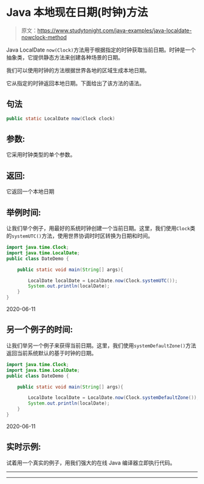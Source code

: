 # Java 本地现在日期(时钟)方法

> 原文：<https://www.studytonight.com/java-examples/java-localdate-nowclock-method>

Java LocalDate `now(Clock)`方法用于根据指定的时钟获取当前日期。时钟是一个抽象类，它提供静态方法来创建各种场景的日期。

我们可以使用时钟的方法根据世界各地的区域生成本地日期。

它从指定的时钟返回本地日期。下面给出了该方法的语法。

## 句法

```java
public static LocalDate now(Clock clock)
```

## 参数:

它采用时钟类型的单个参数。

## 返回:

它返回一个本地日期

## 举例时间:

让我们举个例子，用最好的系统时钟创建一个当前日期。这里，我们使用`Clock`类的`systemUTC()`方法，使用世界协调时时区转换为日期和时间。

```java
import java.time.Clock;
import java.time.LocalDate; 
public class DateDemo {

	public static void main(String[] args){  

		LocalDate localDate = LocalDate.now(Clock.systemUTC());	
		System.out.println(localDate);
	}
}
```

2020-06-11

## 另一个例子的时间:

让我们举另一个例子来获得当前日期。这里，我们使用`systemDefaultZone()`方法返回当前系统默认的基于时钟的日期。

```java
import java.time.Clock;
import java.time.LocalDate; 
public class DateDemo {

	public static void main(String[] args){  

		LocalDate localDate = LocalDate.now(Clock.systemDefaultZone());	
		System.out.println(localDate);
	}
}
```

2020-06-11

## 实时示例:

试着用一个真实的例子，用我们强大的在线 Java 编译器立即执行代码。

* * *

* * *